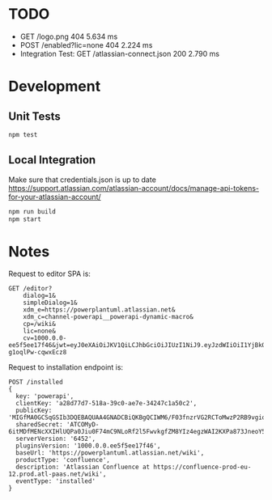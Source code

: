 
# TODO

- GET /logo.png 404 5.634 ms
- POST /enabled?lic=none 404 2.224 ms
- Integration Test: GET /atlassian-connect.json 200 2.790 ms

# Development

## Unit Tests

```bash
npm test
```

## Local Integration

Make sure that credentials.json is up to date
https://support.atlassian.com/atlassian-account/docs/manage-api-tokens-for-your-atlassian-account/

```bash
npm run build
npm start
```

# Notes

Request to editor SPA is:

```
GET /editor?
    dialog=1&
    simpleDialog=1&
    xdm_e=https://powerplantuml.atlassian.net&
    xdm_c=channel-powerapi__powerapi-dynamic-macro&
    cp=/wiki&
    lic=none&
    cv=1000.0.0-ee5f5ee17f46&jwt=eyJ0eXAiOiJKV1QiLCJhbGciOiJIUzI1NiJ9.eyJzdWIiOiI1YjBkODZmYTZjMjdiODRkMDBjZTlhMWEiLCJxc2giOiIyMmQxN2Y0NWQxNDdkZmI4MDUwNTkzYzY3NDZjMGU3Y2M3NjNlODdmNTFiOWQxNWE2YTg5ODljNTc2ODU2YTc3IiwiaXNzIjoiYTI4ZDc3ZDctNTE4YS0zOWMwLWFlN2UtMzQyNDdjMWE1MGMyIiwiY29udGV4dCI6e30sImV4cCI6MTY1Mjg3MTM0NSwiaWF0IjoxNjUyODcxMTY1fQ.oxmHCFKlJCKpkiaZKarMxwvw9B-g1oqlPw-cqwxEcz8
```

Request to installation endpoint is:

```
POST /installed
{
  key: 'powerapi',
  clientKey: 'a28d77d7-518a-39c0-ae7e-34247c1a50c2',
  publicKey: 'MIGfMA0GCSqGSIb3DQEBAQUAA4GNADCBiQKBgQCIWM6/F03fnzrVG2RCToMwzP2RB9vgiqkV90RkJ3U0EnWBvJKZxMFu1mRXUWM84/EbdwPMIwiZoo4dCeJzMH9Xc+pyWD3lVCloXTjPrxkXGRnbPE/N1pdD2Jzajp8KeyL5pK6MLH8/8Pf3RZQpmoy8Zliicce2IJjqnJ1QQsjjlwIDAQAB',
  sharedSecret: 'ATCOMyD-6itMDfMENcXXIHlUQPa0Jiu0F74mC9NLoRf2l5FwvkgfZM8YIz4egzWAI2KXPa873JneoY53q0v24NlZEg172DEA06',
  serverVersion: '6452',
  pluginsVersion: '1000.0.0.ee5f5ee17f46',
  baseUrl: 'https://powerplantuml.atlassian.net/wiki',
  productType: 'confluence',
  description: 'Atlassian Confluence at https://confluence-prod-eu-12.prod.atl-paas.net/wiki',
  eventType: 'installed'
}
```